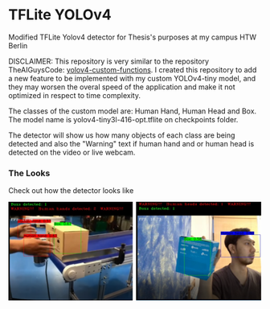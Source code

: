 # TFLite YOLOv4
Modified TFLite Yolov4 detector for Thesis's purposes at my campus HTW Berlin

DISCLAIMER: This repository is very similar to the repository TheAIGuysCode: [yolov4-custom-functions](https://github.com/theAIGuysCode/yolov4-custom-functions). I created this repository to add a new feature to be implemented with my custom YOLOv4-tiny model, and they may worsen the overal speed of the application and make it not optimized in respect to time complexity.

The classes of the custom model are: Human Hand, Human Head and Box.
The model name is yolov4-tiny3l-416-opt.tflite on checkpoints folder.

The detector will show us how many objects of each class are being detected and also the "Warning" text if human hand and or human head is detected on the video or live webcam.

### The Looks
Check out how the detector looks like
<p align="center"><img src="detections/detection3.png" width="768"\></p>

